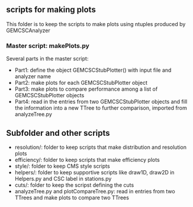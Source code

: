 ## scripts for making plots
This folder is to keep the scripts to make plots using ntuples produced by GEMCSCAnalyzer

### Master script: makePlots.py

Several parts in the master script:
  - Part1: define the object GEMCSCStubPlotter() with input file and analyzer name
  - Part2: make plots for each GEMCSCStubPlotter object
  - Part3: make plots to compare performance among a list of GEMCSCStubPlotter objects
  - Part4: read in the entries from two GEMCSCStubPlotter objects and fill the information into a new TTree to further comparison, imported from analyzeTree.py

## Subfolder and other scripts
  - resolution/: folder to keep scripts that make distribution and resolution plots
  - efficiency/: folder to keep scripts that make efficiency plots 
  - style/: folder to keep CMS style scripts
  - helpers/: folder to keep supportive scripts like draw1D, draw2D in Helpers.py and CSC label in stations.py
  - cuts/: folder to keep the scripst defining the cuts 
  - analyzeTree.py and plotCompareTree.py: read in entries from two TTrees and make plots to compare two TTrees
